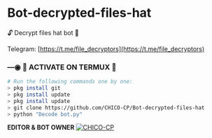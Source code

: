 # Bot-decrypted-files-hat
🔓 Decrypt files hat bot 🔑

Telegram: [https://t.me/file_decryptors](https://t.me/file_decryptors)

### —◉ 👾 ACTIVATE ON TERMUX 👾
```bash
# Run the following commands one by one:
> pkg install git
> pkg install update
> pkg install update
> git clone https://github.com/CHICO-CP/Bot-decrypted-files-hat
> python "Decode bot.py"
```






**EDITOR & BOT OWNER**
[![CHICO-CP](https://github.com/CHICO-CP.png)](https://github.com/CHICO-CP)
